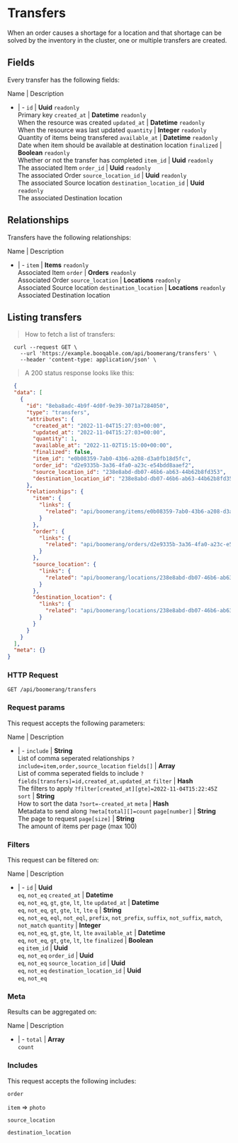 # Transfers

When an order causes a shortage for a location and that shortage can be solved by the inventory in the cluster, one or multiple transfers are created.

## Fields
Every transfer has the following fields:

Name | Description
- | -
`id` | **Uuid** `readonly`<br>Primary key
`created_at` | **Datetime** `readonly`<br>When the resource was created
`updated_at` | **Datetime** `readonly`<br>When the resource was last updated
`quantity` | **Integer** `readonly`<br>Quantity of items being transfered
`available_at` | **Datetime** `readonly`<br>Date when item should be available at destination location
`finalized` | **Boolean** `readonly`<br>Whether or not the transfer has completed
`item_id` | **Uuid** `readonly`<br>The associated Item
`order_id` | **Uuid** `readonly`<br>The associated Order
`source_location_id` | **Uuid** `readonly`<br>The associated Source location
`destination_location_id` | **Uuid** `readonly`<br>The associated Destination location


## Relationships
Transfers have the following relationships:

Name | Description
- | -
`item` | **Items** `readonly`<br>Associated Item
`order` | **Orders** `readonly`<br>Associated Order
`source_location` | **Locations** `readonly`<br>Associated Source location
`destination_location` | **Locations** `readonly`<br>Associated Destination location


## Listing transfers



> How to fetch a list of transfers:

```shell
  curl --request GET \
    --url 'https://example.booqable.com/api/boomerang/transfers' \
    --header 'content-type: application/json' \
```

> A 200 status response looks like this:

```json
  {
  "data": [
    {
      "id": "8eba8adc-4b9f-4d0f-9e39-3071a7284050",
      "type": "transfers",
      "attributes": {
        "created_at": "2022-11-04T15:27:03+00:00",
        "updated_at": "2022-11-04T15:27:03+00:00",
        "quantity": 1,
        "available_at": "2022-11-02T15:15:00+00:00",
        "finalized": false,
        "item_id": "e0b08359-7ab0-43b6-a208-d3a0fb18d5fc",
        "order_id": "d2e9335b-3a36-4fa0-a23c-e54bdd8aaef2",
        "source_location_id": "238e8abd-db07-46b6-ab63-44b62b8fd353",
        "destination_location_id": "238e8abd-db07-46b6-ab63-44b62b8fd353"
      },
      "relationships": {
        "item": {
          "links": {
            "related": "api/boomerang/items/e0b08359-7ab0-43b6-a208-d3a0fb18d5fc"
          }
        },
        "order": {
          "links": {
            "related": "api/boomerang/orders/d2e9335b-3a36-4fa0-a23c-e54bdd8aaef2"
          }
        },
        "source_location": {
          "links": {
            "related": "api/boomerang/locations/238e8abd-db07-46b6-ab63-44b62b8fd353"
          }
        },
        "destination_location": {
          "links": {
            "related": "api/boomerang/locations/238e8abd-db07-46b6-ab63-44b62b8fd353"
          }
        }
      }
    }
  ],
  "meta": {}
}
```

### HTTP Request

`GET /api/boomerang/transfers`

### Request params

This request accepts the following parameters:

Name | Description
- | -
`include` | **String** <br>List of comma seperated relationships `?include=item,order,source_location`
`fields[]` | **Array** <br>List of comma seperated fields to include `?fields[transfers]=id,created_at,updated_at`
`filter` | **Hash** <br>The filters to apply `?filter[created_at][gte]=2022-11-04T15:22:45Z`
`sort` | **String** <br>How to sort the data `?sort=-created_at`
`meta` | **Hash** <br>Metadata to send along `?meta[total][]=count`
`page[number]` | **String** <br>The page to request
`page[size]` | **String** <br>The amount of items per page (max 100)


### Filters

This request can be filtered on:

Name | Description
- | -
`id` | **Uuid** <br>`eq`, `not_eq`
`created_at` | **Datetime** <br>`eq`, `not_eq`, `gt`, `gte`, `lt`, `lte`
`updated_at` | **Datetime** <br>`eq`, `not_eq`, `gt`, `gte`, `lt`, `lte`
`q` | **String** <br>`eq`, `not_eq`, `eql`, `not_eql`, `prefix`, `not_prefix`, `suffix`, `not_suffix`, `match`, `not_match`
`quantity` | **Integer** <br>`eq`, `not_eq`, `gt`, `gte`, `lt`, `lte`
`available_at` | **Datetime** <br>`eq`, `not_eq`, `gt`, `gte`, `lt`, `lte`
`finalized` | **Boolean** <br>`eq`
`item_id` | **Uuid** <br>`eq`, `not_eq`
`order_id` | **Uuid** <br>`eq`, `not_eq`
`source_location_id` | **Uuid** <br>`eq`, `not_eq`
`destination_location_id` | **Uuid** <br>`eq`, `not_eq`


### Meta

Results can be aggregated on:

Name | Description
- | -
`total` | **Array** <br>`count`


### Includes

This request accepts the following includes:

`order`


`item` => 
`photo`




`source_location`


`destination_location`





